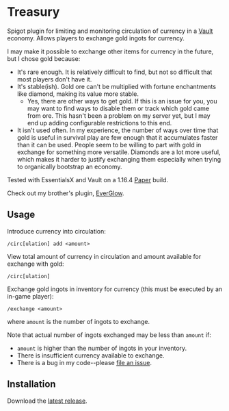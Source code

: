 # Treasury

Spigot plugin for limiting and monitoring circulation of currency in a [Vault](https://github.com/MilkBowl/VaultAPI) economy.
Allows players to exchange gold ingots for currency.

I may make it possible to exchange other items for currency in the future, but I chose gold because:
- It's rare enough. It is relatively difficult to find, but not so difficult that most players don't have it.
- It's stable(ish). Gold ore can't be multiplied with fortune enchantments like diamond, making its value more stable.
  - Yes, there are other ways to get gold. If this is an issue for you, you may want to find ways to disable them or track which gold came from ore. This hasn't been a problem on my server yet, but I may end up adding configurable restrictions to this end.
- It isn't used often. In my experience, the number of ways over time that gold is useful in survival play are few enough that it accumulates faster than it can be used. People seem to be willing to part with gold in exchange for something more versatile. Diamonds are a lot more useful, which makes it harder to justify exchanging them especially when trying to organically bootstrap an economy.

Tested with EssentialsX and Vault on a 1.16.4 [Paper](https://papermc.io/) build.

Check out my brother's plugin, [EverGlow](https://github.com/MIdnightfury/EverGlow).

## Usage

Introduce currency into circulation:
```
/circ[ulation] add <amount>
```

View total amount of currency in circulation and amount available for exchange with gold:
```
/circ[ulation]
```

Exchange gold ingots in inventory for currency (this must be executed by an in-game player):
```
/exchange <amount>
```
where `amount` is the number of ingots to exchange.

Note that actual number of ingots exchanged may be less than `amount` if:
- `amount` is higher than the number of ingots in your inventory.
- There is insufficient currency available to exchange.
- There is a bug in my code--please [file an issue](https://github.com/vinhowe/Treasury/issues/new).

## Installation

Download the [latest release](https://github.com/vinhowe/Treasury/releases/latest).
